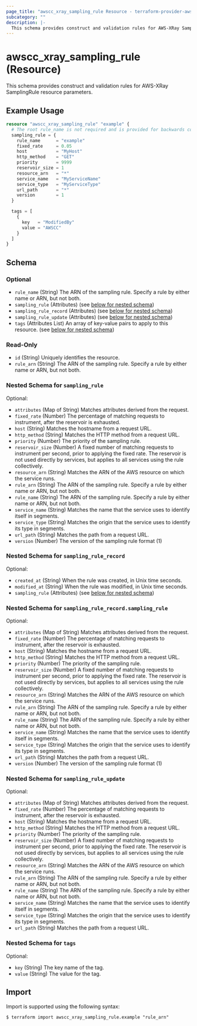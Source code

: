 ```yaml
---
page_title: "awscc_xray_sampling_rule Resource - terraform-provider-awscc"
subcategory: ""
description: |-
  This schema provides construct and validation rules for AWS-XRay SamplingRule resource parameters.
---
```


# awscc_xray_sampling_rule (Resource)

This schema provides construct and validation rules for AWS-XRay SamplingRule resource parameters.

## Example Usage
 
```terraform
resource "awscc_xray_sampling_rule" "example" {
  # The root rule_name is not required and is provided for backwards compatibility on schema. rule_name/rule_arn inside sampling_rule is required.
  sampling_rule = {
    rule_name      = "example"
    fixed_rate     = 0.05
    host           = "MyHost"
    http_method    = "GET"
    priority       = 9999
    reservoir_size = 1
    resource_arn   = "*"
    service_name   = "MyServiceName"
    service_type   = "MyServiceType"
    url_path       = "*"
    version        = 1
  }

  tags = [
    {
      key   = "ModifiedBy"
      value = "AWSCC"
    }
  ]
}
```


<!-- schema generated by tfplugindocs -->
## Schema

### Optional

- `rule_name` (String) The ARN of the sampling rule. Specify a rule by either name or ARN, but not both.
- `sampling_rule` (Attributes) (see [below for nested schema](#nestedatt--sampling_rule))
- `sampling_rule_record` (Attributes) (see [below for nested schema](#nestedatt--sampling_rule_record))
- `sampling_rule_update` (Attributes) (see [below for nested schema](#nestedatt--sampling_rule_update))
- `tags` (Attributes List) An array of key-value pairs to apply to this resource. (see [below for nested schema](#nestedatt--tags))

### Read-Only

- `id` (String) Uniquely identifies the resource.
- `rule_arn` (String) The ARN of the sampling rule. Specify a rule by either name or ARN, but not both.

<a id="nestedatt--sampling_rule"></a>
### Nested Schema for `sampling_rule`

Optional:

- `attributes` (Map of String) Matches attributes derived from the request.
- `fixed_rate` (Number) The percentage of matching requests to instrument, after the reservoir is exhausted.
- `host` (String) Matches the hostname from a request URL.
- `http_method` (String) Matches the HTTP method from a request URL.
- `priority` (Number) The priority of the sampling rule.
- `reservoir_size` (Number) A fixed number of matching requests to instrument per second, prior to applying the fixed rate. The reservoir is not used directly by services, but applies to all services using the rule collectively.
- `resource_arn` (String) Matches the ARN of the AWS resource on which the service runs.
- `rule_arn` (String) The ARN of the sampling rule. Specify a rule by either name or ARN, but not both.
- `rule_name` (String) The ARN of the sampling rule. Specify a rule by either name or ARN, but not both.
- `service_name` (String) Matches the name that the service uses to identify itself in segments.
- `service_type` (String) Matches the origin that the service uses to identify its type in segments.
- `url_path` (String) Matches the path from a request URL.
- `version` (Number) The version of the sampling rule format (1)


<a id="nestedatt--sampling_rule_record"></a>
### Nested Schema for `sampling_rule_record`

Optional:

- `created_at` (String) When the rule was created, in Unix time seconds.
- `modified_at` (String) When the rule was modified, in Unix time seconds.
- `sampling_rule` (Attributes) (see [below for nested schema](#nestedatt--sampling_rule_record--sampling_rule))

<a id="nestedatt--sampling_rule_record--sampling_rule"></a>
### Nested Schema for `sampling_rule_record.sampling_rule`

Optional:

- `attributes` (Map of String) Matches attributes derived from the request.
- `fixed_rate` (Number) The percentage of matching requests to instrument, after the reservoir is exhausted.
- `host` (String) Matches the hostname from a request URL.
- `http_method` (String) Matches the HTTP method from a request URL.
- `priority` (Number) The priority of the sampling rule.
- `reservoir_size` (Number) A fixed number of matching requests to instrument per second, prior to applying the fixed rate. The reservoir is not used directly by services, but applies to all services using the rule collectively.
- `resource_arn` (String) Matches the ARN of the AWS resource on which the service runs.
- `rule_arn` (String) The ARN of the sampling rule. Specify a rule by either name or ARN, but not both.
- `rule_name` (String) The ARN of the sampling rule. Specify a rule by either name or ARN, but not both.
- `service_name` (String) Matches the name that the service uses to identify itself in segments.
- `service_type` (String) Matches the origin that the service uses to identify its type in segments.
- `url_path` (String) Matches the path from a request URL.
- `version` (Number) The version of the sampling rule format (1)



<a id="nestedatt--sampling_rule_update"></a>
### Nested Schema for `sampling_rule_update`

Optional:

- `attributes` (Map of String) Matches attributes derived from the request.
- `fixed_rate` (Number) The percentage of matching requests to instrument, after the reservoir is exhausted.
- `host` (String) Matches the hostname from a request URL.
- `http_method` (String) Matches the HTTP method from a request URL.
- `priority` (Number) The priority of the sampling rule.
- `reservoir_size` (Number) A fixed number of matching requests to instrument per second, prior to applying the fixed rate. The reservoir is not used directly by services, but applies to all services using the rule collectively.
- `resource_arn` (String) Matches the ARN of the AWS resource on which the service runs.
- `rule_arn` (String) The ARN of the sampling rule. Specify a rule by either name or ARN, but not both.
- `rule_name` (String) The ARN of the sampling rule. Specify a rule by either name or ARN, but not both.
- `service_name` (String) Matches the name that the service uses to identify itself in segments.
- `service_type` (String) Matches the origin that the service uses to identify its type in segments.
- `url_path` (String) Matches the path from a request URL.


<a id="nestedatt--tags"></a>
### Nested Schema for `tags`

Optional:

- `key` (String) The key name of the tag.
- `value` (String) The value for the tag.

## Import

Import is supported using the following syntax:

```shell
$ terraform import awscc_xray_sampling_rule.example "rule_arn"
```